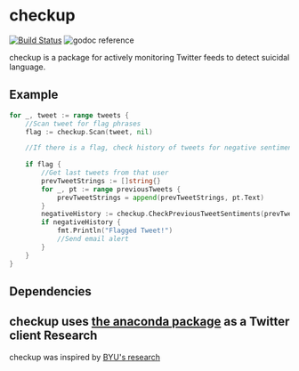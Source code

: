 checkup
=======
[![Build Status](https://drone.io/github.com/r1cky1337/checkup/status.png)](https://drone.io/github.com/r1cky1337/checkup/latest)
![godoc reference](http://b.repl.ca/v1/godoc-reference-blue.png)

checkup is a package for actively monitoring Twitter feeds to detect suicidal language.

Example
-------
```Go
for _, tweet := range tweets {
	//Scan tweet for flag phrases
	flag := checkup.Scan(tweet, nil)

	//If there is a flag, check history of tweets for negative sentiments
	
	if flag {
		//Get last tweets from that user
		prevTweetStrings := []string{}
		for _, pt := range previousTweets {
			prevTweetStrings = append(prevTweetStrings, pt.Text)
		}
		negativeHistory := checkup.CheckPreviousTweetSentiments(prevTweetStrings, httpClient)
		if negativeHistory {
			fmt.Println("Flagged Tweet!")
			//Send email alert
		}
	}
}
```

Dependencies
------------
checkup uses [the anaconda package](https://github.com/ChimeraCoder/anaconda) as a Twitter client
Research
--------
checkup was inspired by [BYU's research](http://news.byu.edu/archive13-oct-suicide.aspx)
